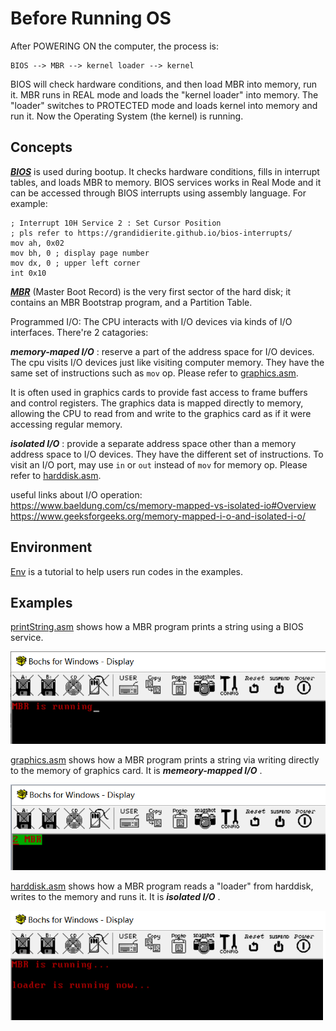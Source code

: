 Before Running OS
=================

After POWERING ON the computer, the process is:

    BIOS --> MBR --> kernel loader --> kernel

BIOS will check hardware conditions, and then load MBR into memory,
run it.
MBR runs in REAL mode and loads the "kernel loader" into memory.
The "loader" switches to PROTECTED mode and loads kernel
into memory and run it. Now the Operating System (the kernel) is running.

Concepts
--------

***[BIOS][BIOS]*** is used during bootup. It checks hardware conditions,
fills in interrupt tables, and loads MBR to memory.
BIOS services works in Real Mode and it can be accessed
through BIOS interrupts using assembly language.
For example:

	; Interrupt 10H Service 2 : Set Cursor Position
	; pls refer to https://grandidierite.github.io/bios-interrupts/
	mov ah, 0x02
	mov bh, 0 ; display page number
	mov dx, 0 ; upper left corner
	int 0x10

***[MBR][MBR]*** (Master Boot Record) is the very first sector
of the hard disk; it contains an MBR Bootstrap program,
and a Partition Table.

Programmed I/O:
The CPU interacts with I/O devices via kinds of I/O interfaces.
There're 2 catagories:

***memory-maped I/O*** : reserve a part of the address space for I/O devices.
The cpu visits I/O devices just like visiting computer memory.
They have the same set of instructions such as `mov` op.
Please refer to [graphics.asm][graphics.asm].

It is often used in graphics cards to provide fast access to
frame buffers and control registers. The graphics data is
mapped directly to memory, allowing the CPU to read from and write to
the graphics card as if it were accessing regular memory.

***isolated I/O*** : provide a separate address space
other than a memory address space to I/O devices.
They have the different set of instructions. To visit an I/O port,
may use `in` or `out` instead of `mov` for memory op.
Please refer to [harddisk.asm][harddisk.asm].

useful links about I/O operation:  
https://www.baeldung.com/cs/memory-mapped-vs-isolated-io#Overview  
https://www.geeksforgeeks.org/memory-mapped-i-o-and-isolated-i-o/  

Environment
-----------

[Env](env.md) is a tutorial to help users run codes
in the examples.

Examples
--------

[printString.asm][printString.asm]
shows how a MBR program prints a string using a BIOS service.

![printString.asm][printString pic]

[graphics.asm][graphics.asm]
shows how a MBR program prints a string via writing directly
to the memory of graphics card.
It is ***memeory-mapped I/O*** .

![graphics][graphics pic]

[harddisk.asm][harddisk.asm]
shows how a MBR program reads a "loader" from harddisk,
writes to the memory and runs it.
It is ***isolated I/O*** .

![harddisk][harddisk pic]

[BIOS]: https://wiki.osdev.org/BIOS
[MBR]: https://wiki.osdev.org/MBR
[graphics pic]: ./pics/mbr_graphics.png
[printString pic]: ./pics/mbr_printString.png
[harddisk pic]: ./pics/mbr_harddisk.png
[printString.asm]: https://github.com/hzget/os/blob/main/bare/printString.asm
[graphics.asm]: https://github.com/hzget/os/blob/main/bare/graphics.asm
[harddisk.asm]: https://github.com/hzget/os/blob/main/bare/harddisk.asm